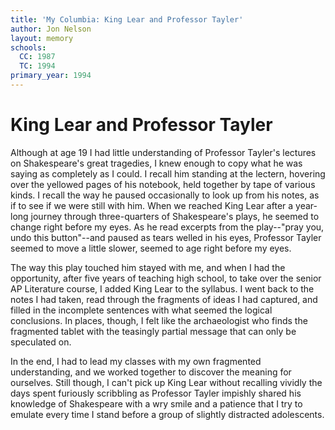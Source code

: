 ```yaml
---
title: 'My Columbia: King Lear and Professor Tayler'
author: Jon Nelson
layout: memory
schools:
  CC: 1987
  TC: 1994
primary_year: 1994
---
```

# King Lear and Professor Tayler

Although at age 19 I had little understanding of Professor Tayler's lectures on Shakespeare's great tragedies, I knew enough to copy what he was saying as completely as I could.  I recall him standing at the lectern, hovering over the yellowed pages of his notebook, held together by tape of various kinds.  I recall the way he paused occasionally to look up from his notes, as if to see if we were still with him.  When we reached King Lear after a year-long journey through three-quarters of Shakespeare's plays, he seemed to change right before my eyes.  As he read excerpts from the play--"pray you, undo this button"--and paused as tears welled in his eyes, Professor Tayler seemed to move a little slower, seemed to age right before my eyes.

The way this play touched him stayed with me, and when I had the opportunity, after five years of teaching high school, to take over the senior AP Literature course, I added King Lear to the syllabus.  I went back to the notes I had taken, read through the fragments of ideas I had captured, and filled in the incomplete sentences with what seemed the logical conclusions.  In places, though, I felt like the archaeologist who finds the fragmented tablet with the teasingly partial message that can only be speculated on.

In the end, I had to lead my classes with my own fragmented understanding, and we worked together to discover the meaning for ourselves.  Still though, I can't pick up King Lear without recalling vividly the days spent furiously scribbling as Professor Tayler impishly shared his knowledge of Shakespeare with a wry smile and a patience that I try to emulate every time I stand before a group of slightly distracted adolescents.
